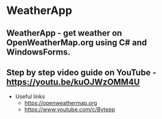 # WeatherApp
## WeatherApp - get weather on OpenWeatherMap.org using C# and WindowsForms.
## Step by step video guide on YouTube - https://youtu.be/kuOJWzOMM4U

* Useful links
	* https://openweathermap.org
	* https://www.youtube.com/c/Bytepp 